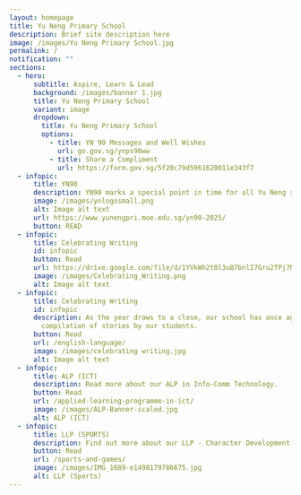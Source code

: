 ```yaml
---
layout: homepage
title: Yu Neng Primary School
description: Brief site description here
image: /images/Yu Neng Primary School.jpg
permalink: /
notification: ""
sections:
  - hero:
      subtitle: Aspire, Learn & Lead
      background: /images/banner 1.jpg
      title: Yu Neng Primary School
      variant: image
      dropdown:
        title: Yu Neng Primary School
        options:
          - title: YN 90 Messages and Well Wishes
            url: go.gov.sg/ynps90ww
          - title: Share a Compliment
            url: https://form.gov.sg/5f20c79d5961620011e343f7
  - infopic:
      title: YN90
      description: YN90 marks a special point in time for all Yu Neng students and staff.
      image: /images/ynlogosmall.png
      alt: Image alt text
      url: https://www.yunengpri.moe.edu.sg/yn90-2025/
      button: READ
  - infopic:
      title: Celebrating Writing
      id: infopic
      button: Read
      url: https://drive.google.com/file/d/1YVkWh2t0l3uB7bnlI7Gru2TPj7NuyFWL/view?usp=sharing
      image: /images/Celebrating_Writing.png
      alt: Image alt text
  - infopic:
      title: Celebrating Writing
      id: infopic
      description: As the year draws to a close, our school has once again published a
        compilation of stories by our students.
      button: Read
      url: /english-language/
      image: /images/celebrating writing.jpg
      alt: Image alt text
  - infopic:
      title: ALP (ICT)
      description: Read more about our ALP in Info-Comm Technology.
      button: Read
      url: /applied-learning-programme-in-ict/
      image: /images/ALP-Banner-scaled.jpg
      alt: ALP (ICT)
  - infopic:
      title: LLP (SPORTS)
      description: Find out more about our LLP - Character Development Through Sports.
      button: Read
      url: /sports-and-games/
      image: /images/IMG_1689-e1498179786675.jpg
      alt: LLP (Sports)
---
```

